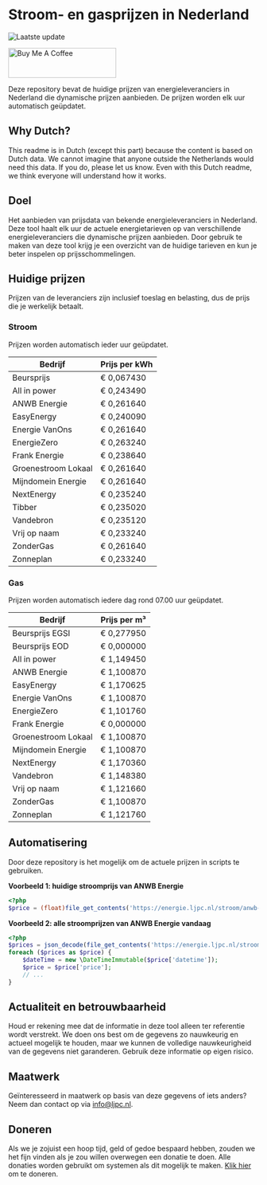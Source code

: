 # Stroom- en gasprijzen in Nederland

![Laatste update](https://img.shields.io/badge/laatste%20update-2024--01--22%2020%3A00%20CET-brightgreen)

<a href="https://www.buymeacoffee.com/Lars-" target="_blank"><img src="https://cdn.buymeacoffee.com/buttons/v2/default-orange.png" alt="Buy Me A Coffee" height="60" style="height: 60px !important;width: 217px !important;" ></a>

Deze repository bevat de huidige prijzen van energieleveranciers in Nederland die dynamische prijzen aanbieden. De prijzen worden elk uur automatisch geüpdatet.

## Why Dutch?

This readme is in Dutch (except this part) because the content is based on Dutch data. We cannot imagine that anyone outside the Netherlands would need this data. If you do, please let us know. Even with this Dutch readme, we think
everyone will understand how it works.

## Doel

Het aanbieden van prijsdata van bekende energieleveranciers in Nederland. Deze tool haalt elk uur de actuele energietarieven op van verschillende energieleveranciers die dynamische prijzen aanbieden. Door gebruik te maken van deze tool
krijg je een overzicht van de huidige tarieven en kun je beter inspelen op prijsschommelingen.

## Huidige prijzen

Prijzen van de leveranciers zijn inclusief toeslag en belasting, dus de prijs die je werkelijk betaalt.

### Stroom

Prijzen worden automatisch ieder uur geüpdatet.

 Bedrijf | Prijs per kWh 
---------|---------------
Beursprijs | € 0,067430
All in power | € 0,243490
ANWB Energie | € 0,261640
EasyEnergy | € 0,240090
Energie VanOns | € 0,261640
EnergieZero | € 0,263240
Frank Energie | € 0,238640
Groenestroom Lokaal | € 0,261640
Mijndomein Energie | € 0,261640
NextEnergy | € 0,235240
Tibber | € 0,235020
Vandebron | € 0,235120
Vrij op naam | € 0,233240
ZonderGas | € 0,261640
Zonneplan | € 0,233240


### Gas

Prijzen worden automatisch iedere dag rond 07.00 uur geüpdatet.

 Bedrijf | Prijs per m³ 
---------|--------------
Beursprijs EGSI | € 0,277950
Beursprijs EOD | € 0,000000
All in power | € 1,149450
ANWB Energie | € 1,100870
EasyEnergy | € 1,170625
Energie VanOns | € 1,100870
EnergieZero | € 1,101760
Frank Energie | € 0,000000
Groenestroom Lokaal | € 1,100870
Mijndomein Energie | € 1,100870
NextEnergy | € 1,170360
Vandebron | € 1,148380
Vrij op naam | € 1,121660
ZonderGas | € 1,100870
Zonneplan | € 1,121760


## Automatisering

Door deze repository is het mogelijk om de actuele prijzen in scripts te gebruiken.

**Voorbeeld 1: huidige stroomprijs van ANWB Energie**

```php
<?php
$price = (float)file_get_contents('https://energie.ljpc.nl/stroom/anwb-energie-nu.txt');

```

**Voorbeeld 2: alle stroomprijzen van ANWB Energie vandaag**

```php
<?php
$prices = json_decode(file_get_contents('https://energie.ljpc.nl/stroom/all-in-power-vandaag.json'),true);
foreach ($prices as $price) {
    $dateTime = new \DateTimeImmutable($price['datetime']);
    $price = $price['price'];
    // ...
}
```

## Actualiteit en betrouwbaarheid

Houd er rekening mee dat de informatie in deze tool alleen ter referentie wordt verstrekt. We doen ons best om de gegevens zo nauwkeurig en actueel mogelijk te houden, maar we kunnen de volledige nauwkeurigheid van de gegevens niet
garanderen. Gebruik deze informatie op eigen risico.

## Maatwerk

Geïnteresseerd in maatwerk op basis van deze gegevens of iets anders? Neem dan contact op
via [info@ljpc.nl](mailto:info@ljpc.nl?subject=Energie%20prijzen).

## Doneren

Als we je zojuist een hoop tijd, geld of gedoe bespaard hebben, zouden we het fijn vinden als je zou willen overwegen een
donatie te doen. Alle donaties worden gebruikt om systemen als dit mogelijk te
maken. [Klik hier](https://www.buymeacoffee.com/Lars-) om te doneren.
